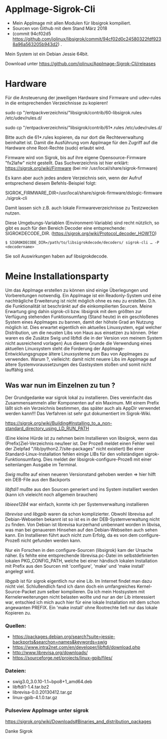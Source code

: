 # AppImage-Sigrok-Cli
* Mein AppImage mit allen Modulen für libsigrok kompiliert.
* Sourcen von Github mit dem Stand März 2018 
* (commit 94cf02d5 https://github.com/jolinux/libsigrok/commit/94cf02d0c24580322fdf9238a96a563205b943d2) .

Mein System ist ein Debian Jessie 64bit.

Download unter 
https://github.com/jolinux/AppImage-Sigrok-Cli/releases

# Hardware
Für die Ansteuerung der jeweiligen Hardware sind Firmware und udev-rules in die entsprechenden Verzeichnisse zu kopieren!

sudo cp "/entpackverzeichnis/"libsigrok/contrib/60-libsigrok.rules /etc/udev/rules.d/

sudo cp "/entpackverzeichnis/"libsigrok/contrib/61*.rules /etc/udev/rules.d/

Bitte auch die 61*.rules kopieren, da nur dort die Rechteverwaltung beinhaltet ist. Damit die Ausführung vom AppImage 
für den Zugriff auf die Hardware ohne Root-Rechte (sudo) erlaubt wird.

Firmware wird von Sigrok, bis auf ihre eigene Opensource-Firmware "fx2lafw" nicht gestellt.
Das Suchverzeichnis ist hier erklärt:
https://sigrok.org/wiki/Firmware
(bei mir /usr/local/share/sigrok-firmware)

Es kann aber auch jedes andere Verzeichnis sein, wenn der Aufruf entsprechend diesem Befehls-Beispiel folgt:

SIGROK_FIRMWARE_DIR=/usr/local/share/sigrok-firmware/dslogic-firmware ./sigrok-cli

Damit lassen sich z.B. auch lokale Firmwareverzeichnisse zu Testzwecken nutzen. 

Diese Umgebungs-Variablen (Environment-Variable) sind recht nützlich, so gibt es auch für den Bereich Decoder 
eine entsprechende:  SIGROKDECODE_DIR. (https://sigrok.org/wiki/Protocol_decoder_HOWTO)

 `$ SIGROKDECODE_DIR=/path/to/libsigrokdecode/decoders/ sigrok-cli … -P <decodername>`
 
 Sie soll Auswirkungen haben auf libsigrokdecode.



# Meine Installationsparty
Um das AppImage erstellen zu können sind einige Überlegungen und Vorbereitungen notwendig.
Ein AppImage ist ein Readonly-System und eine nachträgliche Erweiterung ist nicht möglich ohne es neu zu erstellen.
D.h. die Funktionalität ist beschränkt auf die einkompilierten Sourcen. Meine Erwartung ging dahin sigrok-cli bzw. 
libsigrok mit dem größten zur Verfügung stehenden Funktionsumfang (Stand heute) in ein geschloßenes System eines 
AppImages zu bannen, damit der höhste Grad an Nutzung möglich ist.
Dies erwartet eigentlich ein aktuelles Linuxsystem, egal welcher Distribution, um die neusten Libs von Haus aus einsetzen zu können. (Hier waren es die Zusätze Swig und libftdi die in der Version von meinem System nicht ausreichend vorlagen)
Aus diesem Grunde die Verwendung eines aktuellen Linuxsystem steht die Forderung der AppImage-Entwicklungsgruppe ältere
Linuxsysteme zum Bau von AppImages zu verwenden. Warum ?, vielleicht: damit nicht neuere Libs im AppImage auf ältere 
Systemvoraussetzungen des Gastsystem stoßen und somit nicht lauffähig sind.

## Was war nun im Einzelnen zu tun ?
Der Grundgedanke war sigrok lokal zu installieren. Dies vereinfacht das Zusammensammeln aller Komponenten auf ein Maximum.
Mit einem Prefix läßt sich ein Verzeichnis bestimmen, das später auch als AppDir verwendet werden kann!!!
Das Verfahren ist sehr gut dokumentiert im Sigrok-Wiki.

https://sigrok.org/wiki/Building#Installing_to_a_non-standard_directory_using_LD_RUN_PATH

(Eine kleine Hürde ist zu nehmen beim Installieren von libsigrok, wenn das (Prefix)Ziel-Verzeichnis neu/leer ist. 
Der Prozeß meldet einen Fehler weil der Zielpfad "/lib/python2.7/site-packages" nicht existiert)
Bei einer Standard-Linux-Installation fehlen einige LIBs für den vollständigen sigrok-Funktionsumfang. Dies meldet der
libsigrok-configure-Prozeß mit einer seitenlangen Ausgabe im Terminal.

_Swig_ mußte auf einen neueren Versionstand gehoben werden => hier hilft ein DEB-File aus den Backports

_libftdi1_ mußte aus den Sourcen generiert und ins System installiert werden (kann ich vieleicht noch allgemein brauchen) 

_libieee1284_ war einfach, konnte ich per Systemverwaltung installieren 

_librevisa_ und _libgpib_ waren da schon komplizierter. Obwohl librevisa auf Debian-Webseiten bekannt ist so ist es in der DEB-Systemverwaltung nicht zu finden. Von Debian ist librevisa kurzerhand umbennant worden in libvisa, was man bei genauerem Hinsehen auf den Debian-Webseiten auch sehen kann. Ein Installieren führt auch nicht zum Erfolg, da es von dem 
configure-Prozeß nicht gefunden werden kann. 

Nur ein Forschen in den configure-Sourcen (libsigrok) kam der Ursache näher. Es fehlte eine entsprechende librevisa.pc-Datei im selbstdefinierten lokalen PKG_CONFIG_PATH, welche bei einer händisch lokalen Installation mit Prefix aus den Sourcen mit 'configure', 'make' und 'make install' angelegt wird.

_libgpib_ ist für sigrok eigentlich nur eine Lib. Im Internet findet man dazu nicht viel. Schlußendlich fand ich dann doch ein umfangreiches Kernel-Source-Packet zum selber kompilieren. Da ich mein Hostsystem mit Kernelerweiterungen nicht belasten wollte und nur an der Lib interessiert war, entschied ich mich auch hier für eine lokale Installation mit dem schon angewanten PREFIX. Ein 'make install' ohne Rootrechte ließ nur das lokale Kopieren zu.

### Quellen:
* https://packages.debian.org/search?suite=jessie-backports&searchon=names&keywords=swig
* https://www.intra2net.com/en/developer/libftdi/download.php
* http://www.librevisa.org/downloads/
* https://sourceforge.net/projects/linux-gpib/files/


### Dateien:
* swig3.0_3.0.10-1.1~bpo8+1_amd64.deb
* libftdi1-1.4.tar.bz2
* librevisa-0.0.20130412.tar.gz
* linux-gpib-4.1.0.tar.gz


### Pulseview AppImage unter sigrok
https://sigrok.org/wiki/Downloads#Binaries_and_distribution_packages



Danke Sigrok
